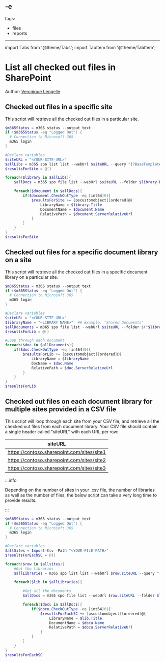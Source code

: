 -e <!-- DISCLAIMER: All secrets, passwords, and sensitive values in this document are examples only and not real credentials. -->
---
tags:
  - files
  - reports
---

import Tabs from '@theme/Tabs';
import TabItem from '@theme/TabItem';

# List all checked out files in SharePoint

Author: [Veronique Lengelle](https://veronicageek.com/2020/EXAMPLE_SECRET_VALUE_PLACEHOLDER/)

## Checked out files in a specific site

This script will retrieve all the checked out files in a particular site.

<Tabs>
  <TabItem value="PowerShell">

  ```powershell
  $m365Status = m365 status --output text
  if ($m365Status -eq "Logged Out") {
    # Connection to Microsoft 365
    m365 login
  }

  #Declare variables
  $siteURL = "<YOUR-SITE-URL>"
  $allLibs = m365 spo list list --webUrl $siteURL --query "[?BaseTemplate == ``101``]" -o json | ConvertFrom-Json
  $resultsForSite = @()

  foreach($library in $allLibs){
      $allDocs = m365 spo file list --webUrl $siteURL --folder $library.RootFolder.ServerRelativeUrl --recursive -o json | ConvertFrom-Json

      foreach($document in $allDocs){
          if($document.CheckOutType -eq [int64]0){
              $resultsForSite += [pscustomobject][ordered]@{
                  LibraryName = $library.Title
                  DocumentName = $document.Name
                  RelativePath = $document.ServerRelativeUrl
              }
          }
      }
  }
  $resultsForSite
  ```

  </TabItem>
</Tabs>

## Checked out files for a specific document library on a site

This script will retrieve all the checked out files in a specific document library on a particular site.

<Tabs>
  <TabItem value="PowerShell">

  ```powershell
  $m365Status = m365 status --output text
  if ($m365Status -eq "Logged Out") {
    # Connection to Microsoft 365
    m365 login
  }

  #Declare variables
  $siteURL = "<YOUR-SITE-URL>"
  $libraryName = "<LIBRARY NAME>"  ## Example: "Shared Documents"
  $allDocuments = m365 spo file list --webUrl $siteURL --folder $("$libraryName") --recursive -o json | ConvertFrom-Json
  $resultsForLib = @()

  #Loop through each document
  foreach($doc in $allDocuments){
      if($doc.CheckOutType -eq [int64]0){
          $resultsForLib += [pscustomobject][ordered]@{
              LibraryName = $libraryName
              DocName = $doc.Name
              RelativePath = $doc.ServerRelativeUrl
          }
      }
  }
  $resultsForLib
  ```

  </TabItem>
</Tabs>

## Checked out files on each document library for multiple sites provided in a CSV file

This script will loop through each site from your CSV file, and retrieve all the checked out files from each document library. Your CSV file should contain a single header called "siteURL" with each URL per row:

| siteURL                                    |
| ------------------------------------------ |
| https://contoso.sharepoint.com/sites/site1 |
| https://contoso.sharepoint.com/sites/site2 |
| https://contoso.sharepoint.com/sites/site3 |

:::info

Depending on the number of sites in your .csv file, the number of libraries as well as the number of files, the below script can take a very long time to provide results.

:::

<Tabs>
  <TabItem value="PowerShell">

  ```powershell
  $m365Status = m365 status --output text
  if ($m365Status -eq "Logged Out") {
    # Connection to Microsoft 365
    m365 login
  }

  #Declare variables
  $allSites = Import-Csv -Path "<YOUR-FILE-PATH>"
  $resultsForEachSC = @()

  foreach($row in $allsites){
      #Get the libraries
      $allLibraries = m365 spo list list --webUrl $row.siteURL --query "[?BaseTemplate == ``101``]" -o json | ConvertFrom-Json

      foreach($lib in $allLibraries){

          #Get all the documents
          $allDocs = m365 spo file list --webUrl $row.siteURL --folder $lib.RootFolder.ServerRelativeUrl --recursive -o json | ConvertFrom-Json

          foreach($docu in $allDocs){
              if($docu.CheckOutType -eq [int64]0){
                  $resultsForEachSC += [pscustomobject][ordered]@{
                      LibraryName = $lib.Title
                      DocumentName = $docu.Name
                      RelativePath = $docu.ServerRelativeUrl
                  }
              }
          }
      }
  }
  $resultsForEachSC
  ```

  </TabItem>
</Tabs>
